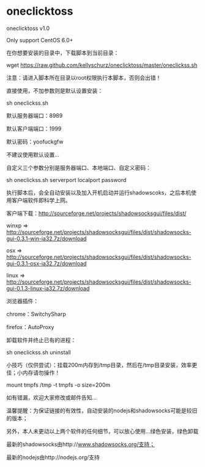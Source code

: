 oneclicktoss
============

oneclicktoss v1.0

Only support CentOS 6.0+

在你想要安装的目录中，下载脚本到当前目录：

wget https://raw.github.com/kellyschurz/oneclicktoss/master/oneclickss.sh

注意：请进入脚本所在目录以root权限执行本脚本，否则会出错！

直接使用，不加参数则是默认设置安装：

sh oneclickss.sh

默认服务器端口：8989

默认客户端端口：1999

默认密码：yoofuckgfw

不建议使用默认设置...

自定义三个参数分别是服务器端口、本地端口、自定义密码：

sh oneclickss.sh serverport localport password

执行脚本后，会全自动安装以及加入开机启动并运行shadowscoks，之后本机使用客户端软件即科学上网。

客户端下载：http://sourceforge.net/projects/shadowsocksgui/files/dist/

winxp => http://sourceforge.net/projects/shadowsocksgui/files/dist/shadowsocks-gui-0.3.1-win-ia32.7z/download

osx => http://sourceforge.net/projects/shadowsocksgui/files/dist/shadowsocks-gui-0.3.1-osx-ia32.7z/download

linux => http://sourceforge.net/projects/shadowsocksgui/files/dist/shadowsocks-gui-0.1.3-linux-ia32.7z/download

浏览器插件：

chrome：SwitchySharp

firefox：AutoProxy

卸载软件并终止已有的进程：

sh oneclickss.sh uninstall

小技巧（仅供尝试）：挂载200m内存到/tmp目录，然后在/tmp目录安装，效率更佳；小内存请勿操作！

mount tmpfs /tmp -t tmpfs -o size=200m

如有错漏，欢迎大家修改或邮件告知...

温馨提醒：为保证链接的有效性，自动安装的nodejs和shadowsocks可能是较旧的版本；

另外，本人未更动以上两个软件的任何细节，可以放心使用...绿色安装，绿色卸载

最新的shadowsocks由http://www.shadowsocks.org/支持；

最新的nodejs由http://nodejs.org/支持
